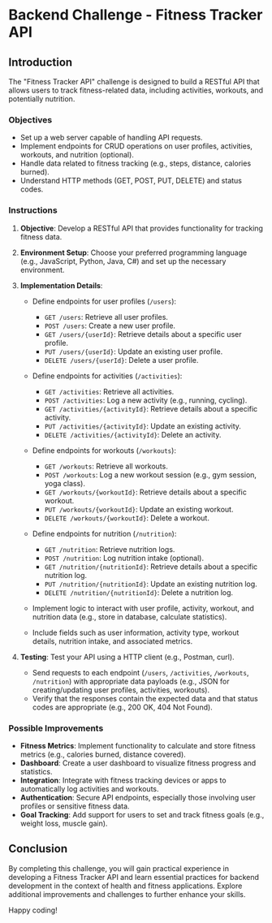 # Backend Challenge - Fitness Tracker API

## Introduction

The "Fitness Tracker API" challenge is designed to build a RESTful API that allows users to track fitness-related data, including activities, workouts, and potentially nutrition.

### Objectives

- Set up a web server capable of handling API requests.
- Implement endpoints for CRUD operations on user profiles, activities, workouts, and nutrition (optional).
- Handle data related to fitness tracking (e.g., steps, distance, calories burned).
- Understand HTTP methods (GET, POST, PUT, DELETE) and status codes.

### Instructions

1. **Objective**: Develop a RESTful API that provides functionality for tracking fitness data.

2. **Environment Setup**: Choose your preferred programming language (e.g., JavaScript, Python, Java, C#) and set up the necessary environment.

3. **Implementation Details**: 
   - Define endpoints for user profiles (`/users`):
        - `GET /users`: Retrieve all user profiles.
        - `POST /users`: Create a new user profile.
        - `GET /users/{userId}`: Retrieve details about a specific user profile.
        - `PUT /users/{userId}`: Update an existing user profile.
        - `DELETE /users/{userId}`: Delete a user profile.

    - Define endpoints for activities (`/activities`):
        - `GET /activities`: Retrieve all activities.
        - `POST /activities`: Log a new activity (e.g., running, cycling).
        - `GET /activities/{activityId}`: Retrieve details about a specific activity.
        - `PUT /activities/{activityId}`: Update an existing activity.
        - `DELETE /activities/{activityId}`: Delete an activity.
    
    - Define endpoints for workouts (`/workouts`):
        - `GET /workouts`: Retrieve all workouts.
        - `POST /workouts`: Log a new workout session (e.g., gym session, yoga class).
        - `GET /workouts/{workoutId}`: Retrieve details about a specific workout.
        - `PUT /workouts/{workoutId}`: Update an existing workout.
        - `DELETE /workouts/{workoutId}`: Delete a workout.
    
    - Define endpoints for nutrition (`/nutrition`):
        - `GET /nutrition`: Retrieve nutrition logs.
        - `POST /nutrition`: Log nutrition intake (optional).
        - `GET /nutrition/{nutritionId}`: Retrieve details about a specific nutrition log.
        - `PUT /nutrition/{nutritionId}`: Update an existing nutrition log.
        - `DELETE /nutrition/{nutritionId}`: Delete a nutrition log.
   - Implement logic to interact with user profile, activity, workout, and nutrition data (e.g., store in database, calculate statistics).
   - Include fields such as user information, activity type, workout details, nutrition intake, and associated metrics.

4. **Testing**: Test your API using a HTTP client (e.g., Postman, curl).
   - Send requests to each endpoint (`/users`, `/activities`, `/workouts`, `/nutrition`) with appropriate data payloads (e.g., JSON for creating/updating user profiles, activities, workouts).
   - Verify that the responses contain the expected data and that status codes are appropriate (e.g., 200 OK, 404 Not Found).

### Possible Improvements

- **Fitness Metrics**: Implement functionality to calculate and store fitness metrics (e.g., calories burned, distance covered).
- **Dashboard**: Create a user dashboard to visualize fitness progress and statistics.
- **Integration**: Integrate with fitness tracking devices or apps to automatically log activities and workouts.
- **Authentication**: Secure API endpoints, especially those involving user profiles or sensitive fitness data.
- **Goal Tracking**: Add support for users to set and track fitness goals (e.g., weight loss, muscle gain).

## Conclusion

By completing this challenge, you will gain practical experience in developing a Fitness Tracker API and learn essential practices for backend development in the context of health and fitness applications. Explore additional improvements and challenges to further enhance your skills.

Happy coding!
